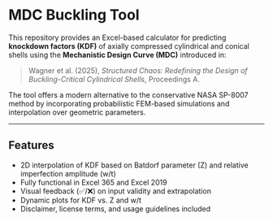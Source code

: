 # MDC Buckling Tool

This repository provides an Excel-based calculator for predicting **knockdown factors (KDF)** of axially compressed cylindrical and conical shells using the **Mechanistic Design Curve (MDC)** introduced in:

> Wagner et al. (2025), *Structured Chaos: Redefining the Design of Buckling-Critical Cylindrical Shells*, Proceedings A.

The tool offers a modern alternative to the conservative NASA SP-8007 method by incorporating probabilistic FEM-based simulations and interpolation over geometric parameters.

---

## Features
- 2D interpolation of KDF based on Batdorf parameter (Z) and relative imperfection amplitude (w/t)
- Fully functional in Excel 365 and Excel 2019
- Visual feedback (✅/❌) on input validity and extrapolation
- Dynamic plots for KDF vs. Z and w/t
- Disclaimer, license terms, and usage guidelines included
